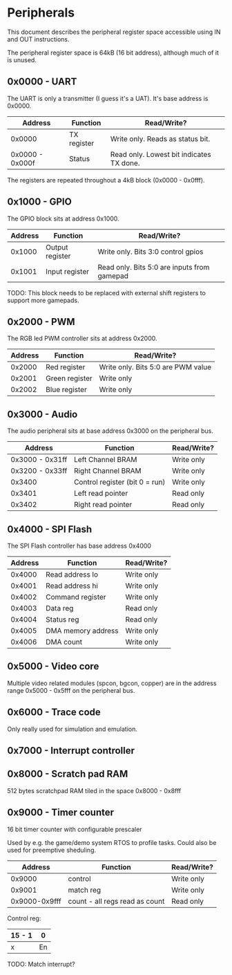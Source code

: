 Peripherals
===========

This document describes the peripheral register space accessible using IN and OUT instructions.

The peripheral register space is 64kB (16 bit address), although much of it is unused.

0x0000 - UART
-------------

The UART is only a transmitter (I guess it's a UAT). It's base address
is 0x0000.

|  Address         | Function   | Read/Write?                              |
|------------------|------------|------------------------------------------|
|  0x0000          | TX register| Write only. Reads as status bit.         |
|  0x0000 - 0x000f | Status     | Read only. Lowest bit indicates TX done. |

The registers are repeated throughout a 4kB block (0x0000 - 0x0fff).

0x1000 - GPIO
-------------

The GPIO block sits at address 0x1000.

|  Address         |      Function    | Read/Write?                                 |
|------------------|------------------|---------------------------------------------|
|  0x1000          | Output register  | Write only. Bits 3:0 control gpios          |
|  0x1001          | Input register   | Read only. Bits 5:0 are inputs from gamepad |

TODO: This block needs to be replaced with external shift registers to support more gamepads.

0x2000 - PWM
------------

The RGB led PWM controller sits at address 0x2000.

|  Address         |      Function    | Read/Write?                                 |
|------------------|------------------|---------------------------------------------|
|  0x2000          | Red register     | Write only. Bits 5:0 are PWM value          |
|  0x2001          | Green register   | Write only		 		    |
|  0x2002	   | Blue register    | Write only				    |

0x3000 - Audio
--------------

The audio peripheral sits at base address 0x3000 on the peripheral bus.

|  Address        | Function                      | Read/Write? |
|-----------------|-------------------------------|-------------|
|  0x3000 - 0x31ff| Left Channel BRAM             | Write only  |
|  0x3200 - 0x33ff| Right Channel BRAM            | Write only  |
|  0x3400         | Control register (bit 0 = run)| Write only  |
|  0x3401         | Left read pointer             | Read only   |
|  0x3402         | Right read pointer            | Read only   |

0x4000 - SPI Flash
------------------

The SPI Flash controller has base address 0x4000

|  Address        | Function                      | Read/Write? |
|-----------------|-------------------------------|-------------|
|  0x4000         | Read address lo	          | Write only  |
|  0x4001         | Read address hi	          | Write only  |
|  0x4002         | Command register	          | Write only  |
|  0x4003         | Data reg                      | Read only   |
|  0x4004         | Status reg                    | Read only   |
|  0x4005         | DMA memory address		  | Write only  |
|  0x4006         | DMA count                     | Write only  | 

0x5000 - Video core
-------------------

Multiple video related modules (spcon, bgcon, copper) are in the 
address range 0x5000 - 0x5fff on the peripheral bus.

0x6000 - Trace code
-------------------

Only really used for simulation and emulation.

0x7000 - Interrupt controller
----------------------------

0x8000 - Scratch pad RAM
------------------------

512 bytes scratchpad RAM tiled in the space 0x8000 - 0x8fff

0x9000 - Timer counter
----------------------

16 bit timer counter with configurable prescaler

Used by e.g. the game/demo system RTOS to profile tasks. 
Could also be used for preemptive sheduling.

|  Address        | Function                      | Read/Write? |
|-----------------|-------------------------------|-------------|
|  0x9000         | control		          | Write only  |
|  0x9001         | match reg  		          | Write only  |
|  0x9000-0x9fff  | count - all regs read as count| Read only   |

Control reg:

| 15 - 1    |    0   |
------------|--------|
|   x       |   En   |

TODO: Match interrupt?

